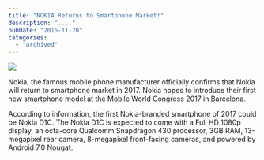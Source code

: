 ```yaml
---
title: "NOKIA Returns to Smartphone Market!"
description: "...."
pubDate: "2016-11-20"
categories: 
  - "archived"
---
```


[![](/images/nokia-d1c.jpg)](https://4.bp.blogspot.com/-Au47kcH-JQo/WDGfxu0qz2I/AAAAAAAADac/-16nptnyH_oXAA0o167THF00SbTn-sGFwCLcB/s1600/nokia-d1c.jpg)

  
Nokia, the famous mobile phone manufacturer officially confirms that Nokia will return to smartphone market in 2017. Nokia hopes to introduce their first new smartphone model at the Mobile World Congress 2017 in Barcelona.  
  
According to information, the first Nokia-branded smartphone of 2017 could be Nokia D1C. The Nokia D1C is expected to come with a Full HD 1080p display, an octa-core Qualcomm Snapdragon 430 processor, 3GB RAM, 13-megapixel rear camera, 8-megapixel front-facing cameras, and powered by Android 7.0 Nougat.
